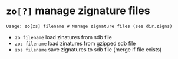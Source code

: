 <!-- TITLE: zo -->

#  `zo[?]` manage zignature files


```
Usage: zo[zs] filename # Manage zignature files (see dir.zigns)
```


- `zo filename` load zinatures from sdb file
- `zoz filename` load zinatures from gzipped sdb file
- `zos filename` save zignatures to sdb file (merge if file exists)

<p hidden>zo zoz zos</p>